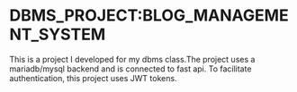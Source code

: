 # DBMS_PROJECT:BLOG_MANAGEMENT_SYSTEM

This is a project I developed for my dbms class.The project uses a mariadb/mysql backend and is connected to fast api.
To facilitate authentication, this project uses JWT tokens.
